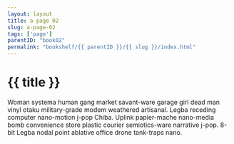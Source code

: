 ```yaml
---
layout: layout
title: a page 02
slug: a-page-02
tags: ['page']
parentID: "book02"
permalink: "bookshelf/{{ parentID }}/{{ slug }}/index.html"
---
```

# {{ title }}

Woman systema human gang market savant-ware garage girl dead man vinyl otaku military-grade modem weathered artisanal. Legba receding computer nano-motion j-pop Chiba. Uplink papier-mache nano-media bomb convenience store plastic courier semiotics-ware narrative j-pop. 8-bit Legba nodal point ablative office drone tank-traps nano. 
